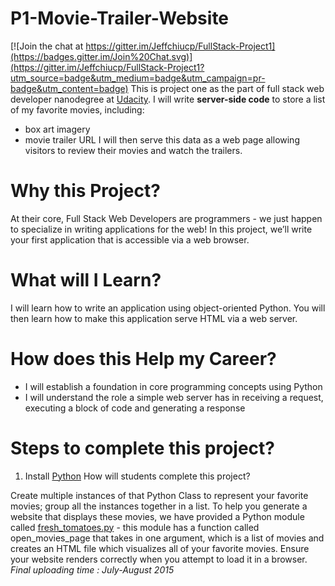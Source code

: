 # P1-Movie-Trailer-Website

[![Join the chat at https://gitter.im/Jeffchiucp/FullStack-Project1](https://badges.gitter.im/Join%20Chat.svg)](https://gitter.im/Jeffchiucp/FullStack-Project1?utm_source=badge&utm_medium=badge&utm_campaign=pr-badge&utm_content=badge)
This is project one as the part of full stack web developer nanodegree at [Udacity](https://www.udacity.com/course/nd004).
I will write **server-side code** to store a list of my favorite movies, including:
* box art imagery
* movie trailer URL
I will then serve this data as a web page allowing visitors to review their movies and watch the trailers.


# Why this Project?

At their core, Full Stack Web Developers are programmers - we just happen to specialize in writing applications for the web! In this project, we’ll write your first application that is accessible via a web browser.

# What will I Learn?

I will learn how to write an application using object-oriented Python. You will then learn how to make this application serve HTML via a web server.

# How does this Help my Career?

* I will establish a foundation in core programming concepts using Python
* I  will understand the role a simple web server has in receiving a request, executing a block of code and generating a response

# Steps to complete this project?

1. Install [Python](https://www.python.org/)
How will students complete this project?

Create multiple instances of that Python Class to represent your favorite movies; group all the instances together in a list.
To help you generate a website that displays these movies, we have provided a Python module called [fresh_tomatoes.py](https://s3.amazonaws.com/udacity-hosted-downloads/ud036/fresh_tomatoes.py) - this module has a function called open_movies_page that takes in one argument, which is a list of movies and creates an HTML file which visualizes all of your favorite movies.
Ensure your website renders correctly when you attempt to load it in a browser.
*Final uploading time : July-August 2015*
